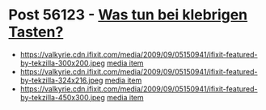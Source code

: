 # Post 56123 - [Was tun bei klebrigen Tasten?](https://www.ifixit.com/News/56123/was-tun-bei-klebrigen-tasten)

- https://valkyrie.cdn.ifixit.com/media/2009/09/05150941/ifixit-featured-by-tekzilla-300x200.jpeg [media item](media-28625.md)
- https://valkyrie.cdn.ifixit.com/media/2009/09/05150941/ifixit-featured-by-tekzilla-324x216.jpeg [media item](media-28625.md)
- https://valkyrie.cdn.ifixit.com/media/2009/09/05150941/ifixit-featured-by-tekzilla-450x300.jpeg [media item](media-28625.md)